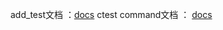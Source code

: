 add_test文档 ：[docs](https://cmake.org/cmake/help/v3.14/command/add_test.html?highlight=add_test)
ctest command文档 ： [docs](https://cmake.org/cmake/help/v3.14/manual/ctest.1.html?highlight=ctest)